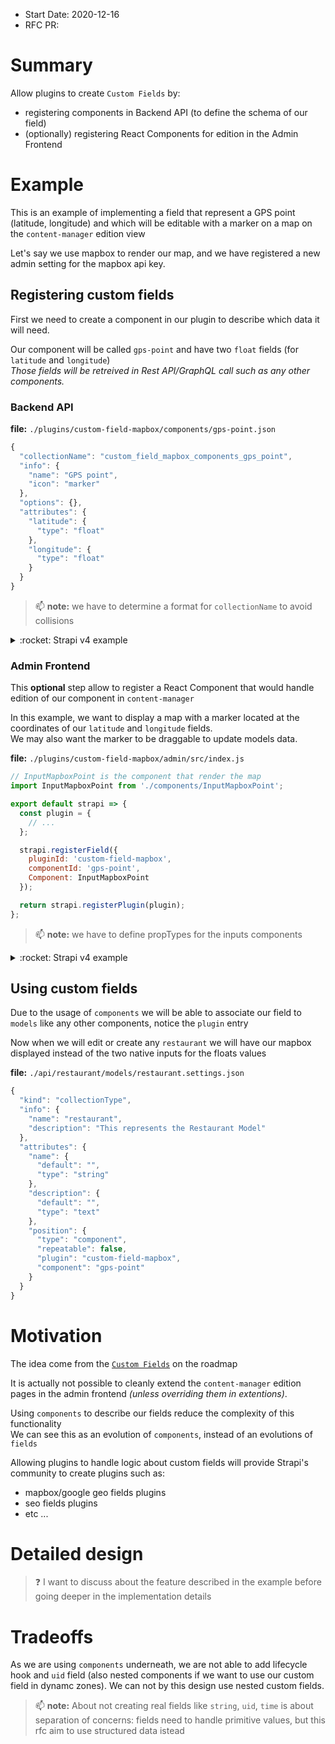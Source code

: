 - Start Date: 2020-12-16
- RFC PR: 

# Summary

Allow plugins to create `Custom Fields` by: 
- registering components in Backend API (to define the schema of our field)
- (optionally) registering React Components for edition in the Admin Frontend 

# Example

This is an example of implementing a field that represent a GPS point (latitude, longitude) and which will be editable with a marker on a map on the `content-manager` edition view

Let's say we use mapbox to render our map, and we have registered a new admin setting for the mapbox api key.

## Registering custom fields

First we need to create a component in our plugin to describe which data it will need.

Our component will be called `gps-point` and have two `float` fields (for `latitude` and `longitude`)  
_Those fields will be retreived in Rest API/GraphQL call such as any other components._

### Backend API

**file:** `./plugins/custom-field-mapbox/components/gps-point.json`
```javascript
{
  "collectionName": "custom_field_mapbox_components_gps_point",
  "info": {
    "name": "GPS point",
    "icon": "marker"
  },
  "options": {},
  "attributes": {
    "latitude": {
      "type": "float"
    },
    "longitude": {
      "type": "float"
    }
  }
}
```

> :mailbox: **note:**  we have to determine a format for `collectionName` to avoid collisions


<details>
  <summary>
  :rocket:  Strapi v4 example
  </summary>

  > This is an example considering [Plugin API RFC](https://plugin-api-rfc.vercel.app/)
  
  **file:** `./strapi-server.js`
  ```javascript
  const components = require('./components');

  module.exports = (strapi) => {
    return {
      components,
    };
  };
  ```

  **file:** `./components/index.js`
  ```javascript
  const gpsPoint = require('./gps-point');

  module.exports = {
    gpsPoint,
  };
  ```

  **file:** `./components/gps-point.js`
  ```javascript

  module.exports = {
    collectionName: 'custom_field_mapbox_component_gps_point',
    info: {
      name: 'GPS point',
      icon: 'marker',
    },
    options: {},
    attributes: {
      latitude: {
        type: 'float',
      },
      longitude: {
        type: 'float',
      },
    },
  };
  ```
</details>

### Admin Frontend 

This **optional** step allow to register a React Component that would handle edition of our component in `content-manager`   

In this example, we want to display a map with a marker located at the coordinates of our `latitude` and `longitude` fields.  
We may also want the marker to be draggable to update models data.


**file:** `./plugins/custom-field-mapbox/admin/src/index.js`

```javascript
// InputMapboxPoint is the component that render the map
import InputMapboxPoint from './components/InputMapboxPoint';

export default strapi => {
  const plugin = {
    // ...
  };

  strapi.registerField({ 
    pluginId: 'custom-field-mapbox',
    componentId: 'gps-point', 
    Component: InputMapboxPoint 
  });

  return strapi.registerPlugin(plugin);
};
```

> :mailbox: **note:** we have to define propTypes for the inputs components  

<details>
  <summary>:rocket: Strapi v4 example</summary>

  > This is an example considering [Plugin API RFC](https://plugin-api-rfc.vercel.app/)

  **file:** `./strapi-admin.js`
  ```javascript
  module.exports = () => {
    return {
      //...
      register(app) {
        app.fields.register({
          pluginId: 'custom-field-mapbox',
          componentId: 'gps-point', 
          Component: InputMapboxPoint 
        });
      },
    };
  };
  ```
</details>


## Using custom fields

Due to the usage of `components` we will be able to associate our field to `models` like any other components, notice the `plugin` entry

Now when we will edit or create any `restaurant` we will have our mapbox displayed instead of the two native inputs for the floats values

**file:** `./api/restaurant/models/restaurant.settings.json`
```javascript
{
  "kind": "collectionType",
  "info": {
    "name": "restaurant",
    "description": "This represents the Restaurant Model"
  },
  "attributes": {
    "name": {
      "default": "",
      "type": "string"
    },
    "description": {
      "default": "",
      "type": "text"
    },
    "position": {
      "type": "component",
      "repeatable": false,
      "plugin": "custom-field-mapbox",
      "component": "gps-point"
    }
  }
}
```


# Motivation

The idea come from the [`Custom Fields`](https://portal.productboard.com/strapi/1-roadmap/c/10-custom-fields) on the roadmap  

It is actually not possible to cleanly extend the `content-manager` 
edition pages in the admin frontend _(unless overriding them in extentions)_.  

Using `components` to describe our fields reduce the complexity of this functionality  
We can see this as an evolution of `components`, instead of an evolutions of `fields`

Allowing plugins to handle logic about custom fields will provide Strapi's community to create plugins such as:
- mapbox/google geo fields plugins
- seo fields plugins
- etc ...


# Detailed design

> :question: I want to discuss about the feature described in the example before going deeper in the implementation details

# Tradeoffs

As we are using `components` underneath, we are not able to add lifecycle hook and `uid` field (also nested components if we want to use our custom field in dynamc zones).
We can not by this design use nested custom fields.

> :mailbox: **note:** About not creating real fields like `string`, `uid`, `time` is about separation of concerns: fields need to handle primitive values, but this rfc aim to  use structured data istead 
